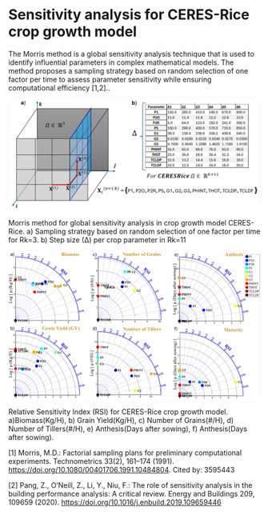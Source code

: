 # **Sensitivity analysis for CERES-Rice crop growth model**

The Morris method is a global sensitivity analysis technique that is used to identify influential parameters in complex mathematical models. 
The method proposes a sampling strategy based on random selection of one factor per time to assess parameter sensitivity while ensuring computational efficiency [1,2]..

<p align="center">
<img src="./media/CERESRiceD.png" alt="drawing" width="1000"/>  
</p>
Morris method for global sensitivity analysis in crop growth model CERES-Rice. a) Sampling strategy based on random selection of one factor per time for Rk=3. b) Step size (∆) per crop parameter in Rk=11


<p align="center">
<img src="./media/SENS.png" alt="drawing" width="1000"/>  
</p>
Relative Sensitivity Index (RSI) for CERES-Rice crop growth model. a)Biomass(Kg/H), b) Grain Yield(Kg/H), c) Number of Grains(#/H), d) Number of Tillers(#/H), e) Anthesis(Days after sowing), f) Anthesis(Days after sowing).


[1] Morris, M.D.: Factorial sampling plans for preliminary computational experiments. Technometrics 33(2), 161–174 (1991). https://doi.org/10.1080/00401706.1991.10484804. Cited by: 3595443

[2] Pang, Z., O’Neill, Z., Li, Y., Niu, F.: The role of sensitivity analysis in the building performance analysis: A critical review. Energy and Buildings 209, 109659 (2020). https://doi.org/10.1016/j.enbuild.2019.109659446
